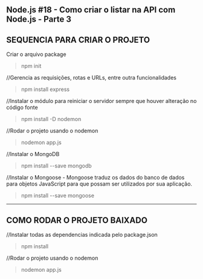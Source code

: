 ﻿Node.js #18 - Como criar o listar na API com Node.js - Parte 3
--------------------------------------
SEQUENCIA PARA CRIAR O PROJETO
--------------------------------------
Criar o arquivo package
>npm init

//Gerencia as requisições, rotas e URLs, entre outra funcionalidades
>npm install express

//Instalar o módulo para reiniciar o servidor sempre que houver alteração no código fonte
>npm install -D nodemon

//Rodar o projeto usando o nodemon 
>nodemon app.js

//Instalar o MongoDB
>npm install --save mongodb

//Instalar o Mongoose - Mongoose traduz os dados do banco de dados para objetos JavaScript para que possam ser utilizados por sua aplicação.
>npm install --save mongoose

--------------------------------------
COMO RODAR O PROJETO BAIXADO
--------------------------------------

//Instalar todas as dependencias indicada pelo package.json
>npm install

//Rodar o projeto usando o nodemon 
>nodemon app.js